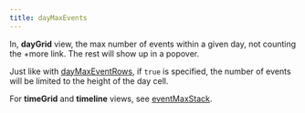 ```yaml
---
title: dayMaxEvents
---
```


In, **dayGrid** view, the max number of events within a given day, not counting the +more link. The rest will show up in a popover.

Just like with [dayMaxEventRows](dayMaxEventRows), if `true` is specified, the number of events will be limited to the height of the day cell.

For **timeGrid** and **timeline** views, see [eventMaxStack](eventMaxStack).
